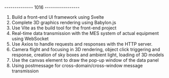 
-------------- 1016 -----------------
1. Build a front-end UI framework using Svelte
2. Complete 3D graphics rendering using Babylon.js
3. Use Vite as the build tool for the front-end project
4. Real-time data transmission with the MES system of actual equipment using WebSocket
5. Use Axios to handle requests and responses with the HTTP server.
6. Camera flight and focusing in 3D rendering, object click triggering and response, creation of sky boxes and ambient light, loading of 3D models
7. Use the canvas element to draw the pop-up window of the data panel
8. Using postmessage for cross-domain/cross-window message transmission
